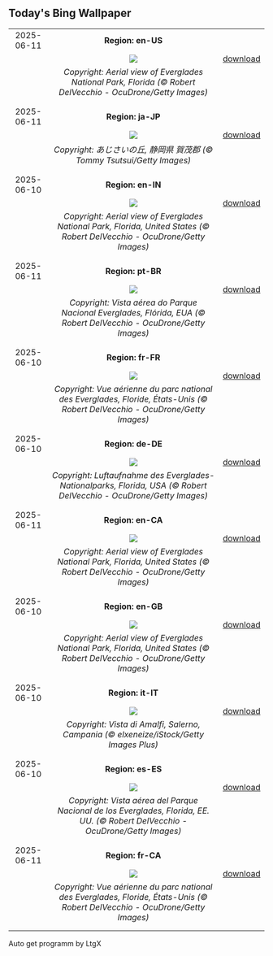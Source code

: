 ## Today's Bing Wallpaper
|      |      |      |
| :----: | :----: | :----: |
|2025-06-11|**Region: en-US**||
||![](https://www.bing.com/th?id=OHR.AerialEverglades_EN-US9045585896_UHD.jpg&pid=hp&w=1152&h=648&rs=1&c=4)| [download](https://www.bing.com/th?id=OHR.AerialEverglades_EN-US9045585896_UHD.jpg)|
||*Copyright: Aerial view of Everglades National Park, Florida (© Robert DelVecchio - OcuDrone/Getty Images)*
||
|||
|2025-06-11|**Region: ja-JP**||
||![](https://www.bing.com/th?id=OHR.Hydrangea2025_JA-JP6293958044_UHD.jpg&pid=hp&w=1152&h=648&rs=1&c=4)| [download](https://www.bing.com/th?id=OHR.Hydrangea2025_JA-JP6293958044_UHD.jpg)|
||*Copyright: あじさいの丘, 静岡県 賀茂郡 (© Tommy Tsutsui/Getty Images)*
||
|||
|2025-06-10|**Region: en-IN**||
||![](https://www.bing.com/th?id=OHR.AerialEverglades_EN-IN8448560441_UHD.jpg&pid=hp&w=1152&h=648&rs=1&c=4)| [download](https://www.bing.com/th?id=OHR.AerialEverglades_EN-IN8448560441_UHD.jpg)|
||*Copyright: Aerial view of Everglades National Park, Florida, United States (© Robert DelVecchio - OcuDrone/Getty Images)*
||
|||
|2025-06-11|**Region: pt-BR**||
||![](https://www.bing.com/th?id=OHR.AerialEverglades_PT-BR5098908500_UHD.jpg&pid=hp&w=1152&h=648&rs=1&c=4)| [download](https://www.bing.com/th?id=OHR.AerialEverglades_PT-BR5098908500_UHD.jpg)|
||*Copyright: Vista aérea do Parque Nacional Everglades, Flórida, EUA (© Robert DelVecchio - OcuDrone/Getty Images)*
||
|||
|2025-06-10|**Region: fr-FR**||
||![](https://www.bing.com/th?id=OHR.AerialEverglades_FR-FR3171066688_UHD.jpg&pid=hp&w=1152&h=648&rs=1&c=4)| [download](https://www.bing.com/th?id=OHR.AerialEverglades_FR-FR3171066688_UHD.jpg)|
||*Copyright: Vue aérienne du parc national des Everglades, Floride, États-Unis (© Robert DelVecchio - OcuDrone/Getty Images)*
||
|||
|2025-06-10|**Region: de-DE**||
||![](https://www.bing.com/th?id=OHR.AerialEverglades_DE-DE7864298334_UHD.jpg&pid=hp&w=1152&h=648&rs=1&c=4)| [download](https://www.bing.com/th?id=OHR.AerialEverglades_DE-DE7864298334_UHD.jpg)|
||*Copyright: Luftaufnahme des Everglades-Nationalparks, Florida, USA (© Robert DelVecchio - OcuDrone/Getty Images)*
||
|||
|2025-06-11|**Region: en-CA**||
||![](https://www.bing.com/th?id=OHR.AerialEverglades_EN-CA9574870148_UHD.jpg&pid=hp&w=1152&h=648&rs=1&c=4)| [download](https://www.bing.com/th?id=OHR.AerialEverglades_EN-CA9574870148_UHD.jpg)|
||*Copyright: Aerial view of Everglades National Park, Florida, United States (© Robert DelVecchio - OcuDrone/Getty Images)*
||
|||
|2025-06-10|**Region: en-GB**||
||![](https://www.bing.com/th?id=OHR.AerialEverglades_EN-GB2444503937_UHD.jpg&pid=hp&w=1152&h=648&rs=1&c=4)| [download](https://www.bing.com/th?id=OHR.AerialEverglades_EN-GB2444503937_UHD.jpg)|
||*Copyright: Aerial view of Everglades National Park, Florida, United States (© Robert DelVecchio - OcuDrone/Getty Images)*
||
|||
|2025-06-10|**Region: it-IT**||
||![](https://www.bing.com/th?id=OHR.AmalfiCampania_IT-IT5052027567_UHD.jpg&pid=hp&w=1152&h=648&rs=1&c=4)| [download](https://www.bing.com/th?id=OHR.AmalfiCampania_IT-IT5052027567_UHD.jpg)|
||*Copyright: Vista di Amalfi, Salerno, Campania (© elxeneize/iStock/Getty Images Plus)*
||
|||
|2025-06-10|**Region: es-ES**||
||![](https://www.bing.com/th?id=OHR.AerialEverglades_ES-ES3571741863_UHD.jpg&pid=hp&w=1152&h=648&rs=1&c=4)| [download](https://www.bing.com/th?id=OHR.AerialEverglades_ES-ES3571741863_UHD.jpg)|
||*Copyright: Vista aérea del Parque Nacional de los Everglades, Florida, EE. UU. (© Robert DelVecchio - OcuDrone/Getty Images)*
||
|||
|2025-06-11|**Region: fr-CA**||
||![](https://www.bing.com/th?id=OHR.AerialEverglades_FR-CA7029790074_UHD.jpg&pid=hp&w=1152&h=648&rs=1&c=4)| [download](https://www.bing.com/th?id=OHR.AerialEverglades_FR-CA7029790074_UHD.jpg)|
||*Copyright: Vue aérienne du parc national des Everglades, Floride, États-Unis (© Robert DelVecchio - OcuDrone/Getty Images)*
||
|||

Auto get programm by LtgX
